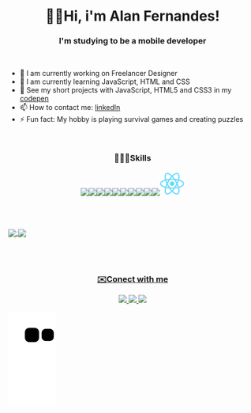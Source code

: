 <h1 align="center"> 👋🏾Hi, i'm Alan Fernandes! </h1>
<h3 align="center"> I'm studying to be a mobile developer </h3>

<br>

- 🔭 I am currently working on Freelancer Designer
- 🌱 I am currently learning JavaScript, HTML and CSS
- 💫 See my short projects with JavaScript, HTML5 and CSS3 in my [codepen](https://codepen.io/allanfernds) 
- 📫 How to contact me: [linkedIn](https://www.linkedin.com/in/alan-fernandes-03096317b/)
- ⚡ Fun fact: My hobby is playing survival games and creating puzzles

<br>

<h3 align="center"> 👨🏾‍💻Skills  </h3>
<div align="center">
<img src="https://cdn.jsdelivr.net/gh/devicons/devicon/icons/javascript/javascript-original.svg" width="50px"/><img src="https://cdn.jsdelivr.net/gh/devicons/devicon/icons/html5/html5-original.svg" width="50px"/><img src="https://cdn.jsdelivr.net/gh/devicons/devicon/icons/css3/css3-original.svg" width="50px"/><img src="https://cdn.jsdelivr.net/gh/devicons/devicon/icons/python/python-original.svg" width="50px" /><img src="https://cdn.jsdelivr.net/gh/devicons/devicon/icons/linux/linux-original.svg" width="50px"/><img src="https://cdn.jsdelivr.net/gh/devicons/devicon/icons/bulma/bulma-plain.svg" width="50px" /><img src="https://cdn.jsdelivr.net/gh/devicons/devicon/icons/figma/figma-original.svg" width="50px"/><img src="https://cdn.jsdelivr.net/gh/devicons/devicon/icons/photoshop/photoshop-plain.svg" width="50px"/><img src="https://cdn.jsdelivr.net/gh/devicons/devicon/icons/illustrator/illustrator-plain.svg" width="50px"/><img src="https://cdn.jsdelivr.net/gh/devicons/devicon/icons/gimp/gimp-original.svg" width="50px"/><img src="https://raw.githubusercontent.com/devicons/devicon/1119b9f84c0290e0f0b38982099a2bd027a48bf1/icons/react/react-original.svg" width="50px"/>
</div>


<br><br>
<div>
  <a href="https://github.com/allanfernds">
   <img align="center" height="170" src="https://github-readme-stats.vercel.app/api/top-langs/?username=allanfernds&layout=compact&langs_count=16&theme=dracula"/>
  <img align="center" src="https://github-readme-stats.vercel.app/api?username=allanfernds&show_icons=true&theme=dracula&include_all_commits=true&count_private=true&hide=issues"/>
</div>
<br><br><br>

<h3 align="center"> ✉️Conect with me </h3>

<div align="center">
<a href="https://www.linkedin.com/in/alan-fernandes-03096317b/" alt="Instagram" target="_blank">
  <img src="https://img.shields.io/badge/LinkedIn-0077B5?style=for-the-badge&logo=linkedin&logoColor=white">
</a>
<a href="https://criarmeulink.com.br/u/1652531392" alt="Instagram" target="_blank">
  <img src="https://img.shields.io/badge/Gmail-D14836?style=for-the-badge&logo=gmail&logoColor=white">
</a>
<a href="https://www.instagram.com/_alanfernds" alt="Instagram" target="_blank">
  <img src="https://img.shields.io/badge/-Instagram-DF0174?style=for-the-badge&labelColor=DF0174&logo=instagram&logoColor=white&link=https://www.instagram.com/_alanfernds">
</a>
</div>

![snake gif](https://github.com/allanfernds/allanfernds/blob/output/github-contribution-grid-snake.svg)

